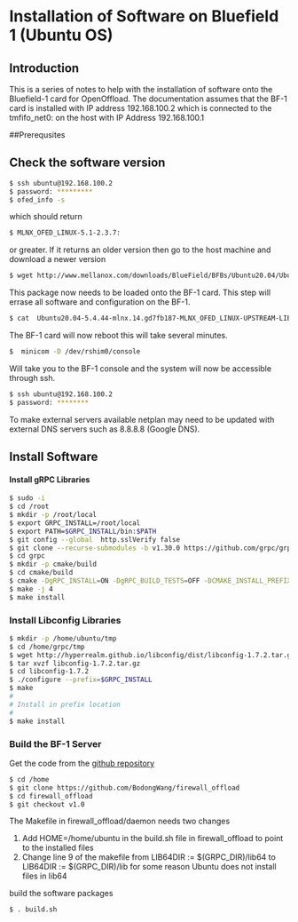 # Installation of Software on Bluefield 1 (Ubuntu OS)

## Introduction
This is a series of notes to help with the installation of software onto the Bluefield-1 card for OpenOffload. The documentation assumes that the
BF-1 card is installed with IP address 192.168.100.2 which is connected to the tmfifo_net0: on the host with IP Address 192.168.100.1

##Prerequsites

## Check the software version


```bash
$ ssh ubuntu@192.168.100.2
$ password: *********
$ ofed_info -s
```
which should return
```bash
$ MLNX_OFED_LINUX-5.1-2.3.7:
```

or greater. If it returns an older version then go to the host machine and download a newer version
```bash
$ wget http://www.mellanox.com/downloads/BlueField/BFBs/Ubuntu20.04/Ubuntu20.04-5.4.44-mlnx.14.gd7fb187-MLNX_OFED_LINUX-UPSTREAM-LIBS-5.1-2.3.7.1-2-aarch64.bfb
```

This package now needs to be loaded onto the BF-1 card. This step will errase all software and configuration on the BF-1.
```bash
$ cat  Ubuntu20.04-5.4.44-mlnx.14.gd7fb187-MLNX_OFED_LINUX-UPSTREAM-LIBS-5.1-2.3.7.1-2-aarch64.bfb > /dev/rshim0/boot
```
The BF-1 card will now reboot this will take several minutes.
```bash
$  minicom -D /dev/rshim0/console
```
Will take you to the BF-1 console and the system will now be accessible through ssh.
```bash
$ ssh ubuntu@192.168.100.2
$ password: ********
```
To make external servers available netplan may need to be updated with external DNS servers such as 8.8.8.8 (Google DNS).

## Install Software


#### Install gRPC Libraries
```bash
$ sudo -i
$ cd /root
$ mkdir -p /root/local
$ export GRPC_INSTALL=/root/local
$ export PATH=$GRPC_INSTALL/bin:$PATH
$ git config --global  http.sslVerify false
$ git clone --recurse-submodules -b v1.30.0 https://github.com/grpc/grpc
$ cd grpc
$ mkdir -p cmake/build 
$ cd cmake/build
$ cmake -DgRPC_INSTALL=ON -DgRPC_BUILD_TESTS=OFF -DCMAKE_INSTALL_PREFIX=$GRPC_INSTALL ../..
$ make -j 4
$ make install
```
### Install Libconfig Libraries
```bash
$ mkdir -p /home/ubuntu/tmp
$ cd /home/grpc/tmp
$ wget http://hyperrealm.github.io/libconfig/dist/libconfig-1.7.2.tar.gz
$ tar xvzf libconfig-1.7.2.tar.gz
$ cd libconfig-1.7.2
$ ./configure --prefix=$GRPC_INSTALL
$ make
#
# Install in prefix location
#
$ make install
```
### Build the BF-1 Server
Get the code from the [github repository](https://github.com/BodongWang/firewall_offload)
```bash
$ cd /home
$ git clone https://github.com/BodongWang/firewall_offload
$ cd firewall_offload
$ git checkout v1.0
```
The Makefile in firewall_offload/daemon needs two changes

1. Add HOME=/home/ubuntu in the build.sh file in firewall_offload to point to the installed files
2. Change line 9 of the makefile from   LIB64DIR := $(GRPC_DIR)/lib64 to LIB64DIR := $(GRPC_DIR)/lib for some reason Ubuntu does not install files in lib64

build the software packages
```bash
$ . build.sh
```